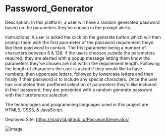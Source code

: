 # Password_Generator

Description: In this platform, a user will have a random generated password based on the parameters they've chosen in the prompt alerts.

Instructions: A user is asked the click on the generate button which will then prompt them with the first parameter of the password requirement theyd like their password to contain. The frist parameter being a number of characters between 8 & 128. If the users chooses outside the parameters required, they are alerted with a popup message letting them know the parameters they've chosen are not within the requirement length. Following the length of characters the user is asked if they would like to have numbers, then uppercase letters, followed by lowercase letters and then finally if their password is to include any special characters. Once the user has completed their preffered selection of parameters they'd like included in their password, they are presented with a random generate password with their preference selection.

The technologies and programming languages used in this project are: HTML5, CSS3, & JavaScript.

Deployed Site: https://vlady14.github.io/PasswordGenerator/

![image](https://user-images.githubusercontent.com/71519918/98504482-afdf2e80-221c-11eb-9e20-e7a194cd363a.png)
